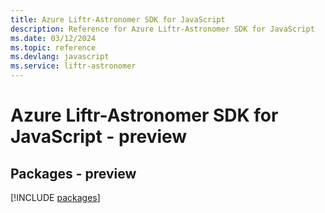 ```yaml
---
title: Azure Liftr-Astronomer SDK for JavaScript
description: Reference for Azure Liftr-Astronomer SDK for JavaScript
ms.date: 03/12/2024
ms.topic: reference
ms.devlang: javascript
ms.service: liftr-astronomer
---
```

# Azure Liftr-Astronomer SDK for JavaScript - preview
## Packages - preview
[!INCLUDE [packages](liftr-astronomer-index.md)]